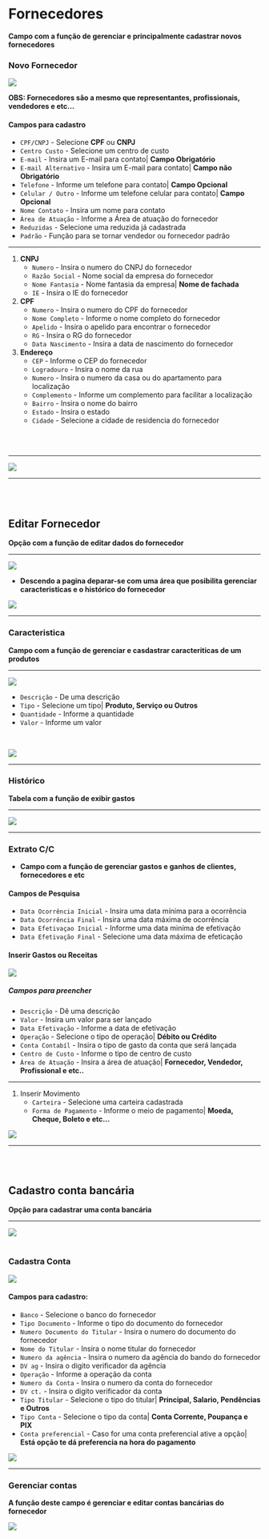 # Fornecedores 
**Campo com a função de gerenciar e principalmente cadastrar novos fornecedores**

### Novo Fornecedor
![](../../../img/novoFornecedor.png)

**OBS: Fornecedores são a mesmo que representantes, profissionais, vendedores e etc...**
#### **Campos para cadastro**
* `CPF/CNPJ` - Selecione **CPF** ou **CNPJ**
* `Centro Custo` - Selecione um centro de custo
* `E-mail` - Insira um E-mail para contato| **Campo Obrigatório**
* `E-mail Alternativo` - Insira um E-mail para contato| **Campo não Obrigatório**
* `Telefone` - Informe um telefone para contato| **Campo Opcional**
* `Celular / Outro` - Informe um telefone celular para contato| **Campo Opcional**
* `Nome Contato` - Insira um nome para contato
* `Área de Atuação` - Informe a Área de atuação do fornecedor
* `Reduzidas` - Selecione uma reduzida já cadastrada
* `Padrão` - Função para se tornar vendedor ou fornecedor padrão
***
1. **CNPJ**
    - `Numero` - Insira o numero do CNPJ do fornecedor
    - `Razão Social` - Nome social da empresa do fornecedor
    - `Nome Fantasia` - Nome fantasia da empresa| **Nome de fachada**
    - `IE` - Insira o IE do fornecedor
2. **CPF** 
    - `Numero` - Insira o numero do CPF do fornecedor
    - `Nome Completo` - Informe o nome completo do fornecedor
    - `Apelido` - Insira o apelido para encontrar o fornecedor
    - `RG` - Insira o RG do fornecedor
    - `Data Nascimento` - Insira a data de nascimento do fornecedor
3. **Endereço**
    - `CEP` - Informe o CEP do fornecedor
    - `Logradouro` - Insira o nome da rua
    - `Numero` - Insira o numero da casa ou do apartamento para localização
    - `Complemento` - Informe um complemento para facilitar a localização
    - `Bairro` - Insira o nome do bairro
    - `Estado` - Insira o estado
    - `Cidade` - Selecione a cidade de residencia do fornecedor
<br>
<br>

***
![](../../../img/cadastroFornecedor.png)
***
<br>
<br>


## Editar Fornecedor
**Opção com a função de editar dados do fornecedor**
***
![](../../../img/fornecedorEditar.jpg)

* **Descendo a pagina deparar-se com uma área que posibilita gerenciar caracteristicas e o histórico do fornecedor**

![](../../../img/caracteristica.png)
***
### Caracteristica
**Campo com a função de gerenciar e casdastrar caracteriticas de um produtos**
***
![](../../../img/novaCaracteristica.png)

* `Descrição` - De uma descrição
* `Tipo` - Selecione um tipo| **Produto, Serviço ou Outros**
* `Quantidade` - Informe a quantidade
* `Valor` - Informe um valor
<br>

![](../../../img/cadastroCaracteristica.png)
***
### Histórico
**Tabela com a função de exibir gastos**
***

![](../../../img/historico.jpg)
***
### Extrato C/C

* **Campo com a função de gerenciar gastos e ganhos de clientes, fornecedores e etc**

#### **Campos de Pesquisa**

* `Data Ocorrência Inicial` - Insira uma data mínima para a ocorrência
* `Data Ocorrência Final` - Insira uma data máxima de ocorrência
* `Data Efetivaçao Inicial` - Informe uma data miníma de efetivação
* `Data Efetivação Final` - Selecione uma data máxima de efeticação

#### **Inserir Gastos ou Receitas**

![](../../../img/debitoECredito.png)

##### **Campos para preencher**

* `Descrição` - Dê uma descrição
* `Valor` - Insira um valor para ser lançado
* `Data Efetivação` - Informe a data de efetivação
* `Operação` - Selecione o tipo de operação| **Débito ou Crédito**
* `Conta Contabíl` - Insira o tipo de gasto da conta que será lançada
* `Centro de Custo` - Informe o tipo de centro de custo
* `Área de Atuação` - Insira a área de atuação| **Fornecedor, Vendedor, Profissional e etc..**
***
1. Inserir Movimento 
    - `Carteira` - Selecione uma carteira cadastrada
    - `Forma de Pagamento` - Informe o meio de pagamento| **Moeda, Cheque, Boleto e etc...**

![](../../../img/cadastroCreditoEDebito.png)

***
<br>
<br>

## Cadastro conta bancária
**Opção para cadastrar uma conta bancária**
***
![](../../../img/fornecedorBancaria.jpg)
<br>
<br>

### Cadastra Conta

![](../../../img/novaConta.png)


#### **Campos para cadastro**:

* `Banco` - Selecione o banco do fornecedor
* `Tipo Documento` - Informe o tipo do documento do fornecedor
* `Numero Documento do Titular` - Insira o numero do documento do fornecedor
* `Nome do Titular` - Insira o nome titular do fornecedor
* `Numero da agência` - Insira o numero da agência do bando do fornecedor
* `DV ag` - Insira o digito verificador da agência
* `Operação` - Informe a operação da conta
* `Numero da Conta` - Insira o numero da conta do fornecedor
* `DV ct.` - Insira o digito verificador da conta
* `Tipo Titular` - Selecione o tipo do titular| **Principal, Salario, Pendências e Outros**
* `Tipo Conta` - Selecione o tipo da conta| **Conta Corrente, Poupança e PIX**
* `Conta preferencial` - Caso for uma conta preferencial ative a opção| **Está opção te dá preferencia na hora do pagamento**

![](../../../img/contasFornecedores.png)
***
### Gerenciar contas
**A função deste campo é gerenciar e editar contas bancárias do fornecedor**
<br>

![](../../../img/contaBancaria.jpg)
